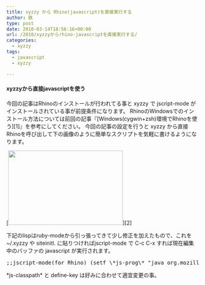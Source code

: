```yaml
---
title: xyzzy から Rhino(javascript)を直接実行する
author: 鉄
type: post
date: 2010-03-14T18:56:16+00:00
url: /2010/xyzzyからrhino-javascriptを直接実行する/
categories:
  - xyzzy
tags:
  - javascript
  - xyzzy

---
```

#### xyzzyから直接javascriptを使う

今回の記事はRhinoのインストールが行われてる事と xyzzy で jscript-mode がインストールされている事が前提条件になります。 RhinoのWindowsでのインストール方法については前回の記事『[Windows(cygwin+zsh)環境でRhinoを使う][1]』を参考にしてください。 今回の記事の設定を行うと xyzzy から直接Rhinoを呼び出して下の画像のように簡単なスクリプトを気軽に書けるようになります。 

[<img src="http://programming.ironsand.net/wp-content/uploads/2010/03/xyzzy-jscript-mode-300x195.jpg" alt="" title="xyzzy-jscript-mode" width="300" height="195" class="alignnone size-medium wp-image-28" srcset="http://programming.ironsand.net/wp-content/uploads/2010/03/xyzzy-jscript-mode-300x195.jpg 300w, http://programming.ironsand.net/wp-content/uploads/2010/03/xyzzy-jscript-mode-150x97.jpg 150w, http://programming.ironsand.net/wp-content/uploads/2010/03/xyzzy-jscript-mode.jpg 805w" sizes="(max-width: 300px) 100vw, 300px" />][2]

下記のlispはruby-modeから引っ張ってきて少し修正を加えたもので、これを ~/.xyzzy や siteinitl. に貼りつければjscript-mode で C-c C-x すれば現在編集中のバッファの javascript が実行されます。

<pre class=prettyprint>;;jscript-mode(for Rhino) (setf \*js-prog\* "java org.mozilla.javascript.tools.shell.Main") (setf \*js-classpath\* "X:/sugarsync/bin/rhino1\_7R2/js.jar") (defun js-run-script-immediate () (interactive) (js-run "")) (defun js-run (args) (let ((tempfile (make-temp-file-name "\_\_temp\_" "js" (default-directory)))) (write-file tempfile t nil (buffer-fileio-encoding) (buffer-eol-code)) (command-execution (concat \*js-prog\* " -f \"" tempfile "\" " args)) (delete-file tempfile :if-does-not-exist :skip))) (defun command-execution (command) (interactive "sCmmand:") (let ((proc nil)(buffer (selected-buffer))) (with-output-to-temp-buffer ("\*cmd\*" 5) (unwind-protect (setq proc (make-process command :environ \`(("CLASSPATH" . ,\*js-classpath\*)) :output(selected-buffer) :exec-directory (default-directory buffer))))) (while (eq :run (process-status proc)) (sit-for 0.05)(do-events)) (if (= 0 (point-max)) (let ((buff (selected-buffer))) (other-window) (delete-buffer buff) (delete-other-windows)) (other-window)) (message (concat " '" command "' ended.")))) (add-hook 'ed::\*jscript-mode-hook\* #'(lambda () (define-key ed::\*jscript-mode-map\* '(#\C-c #\C-x) 'js-run-script-immediate)))</pre> 

\*js-classpath\* と define-key は好みに合わせて適宜変更の事。

